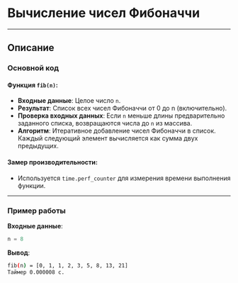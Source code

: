 # Вычисление чисел Фибоначчи

---

## Описание

### Основной код

#### Функция `fib(n)`:
- **Входные данные**: Целое число `n`.
- **Результат**: Список всех чисел Фибоначчи от 0 до n (включительно).
- **Проверка входных данных**: Если `n` меньше длины предварительно заданного списка, возвращаются числа до `n` из массива.
- **Алгоритм**: Итеративное добавление чисел Фибоначчи в список. Каждый следующий элемент вычисляется как сумма двух предыдущих.

#### Замер производительности:
- Используется `time.perf_counter` для измерения времени выполнения функции.

---

### Пример работы

**Входные данные**:
```python
n = 8
```
**Вывод**:
```bash
fib(n) = [0, 1, 1, 2, 3, 5, 8, 13, 21] 
Таймер 0.000008 c.
```
